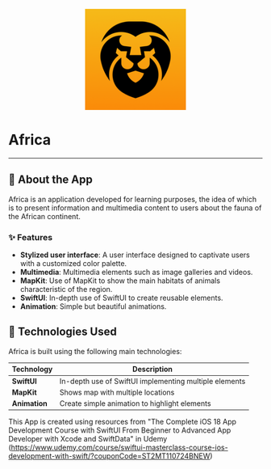 <p align="center">
  <img src="africa_logo.png" alt="App Logo" width="200"/>
</p>

# Africa

---

## 📱 About the App
Africa is an application developed for learning purposes, the idea of which is to present information and multimedia content to users about the fauna of the African continent. 

### ✨ Features
- **Stylized user interface**: A user interface designed to captivate users with a customized color palette.
- **Multimedia**: Multimedia elements such as image galleries and videos.
- **MapKit**: Use of MapKit to show the main habitats of animals characteristic of the region.
- **SwiftUI**: In-depth use of SwiftUI to create reusable elements.
- **Animation**: Simple but beautiful animations. 

## 🔧 Technologies Used
Africa is built using the following main technologies:

| Technology       | Description                                       |
| ---------------- | ------------------------------------------------- |
| **SwiftUI**       | In-depth use of SwiftUI implementing multiple elements |
| **MapKit** | Shows map with multiple locations |
| **Animation** | Create simple animation to highlight elements |

This App is created using resources from "The Complete iOS 18 App Development Course with SwiftUI From Beginner to Advanced App Developer with Xcode and SwiftData" in Udemy (https://www.udemy.com/course/swiftui-masterclass-course-ios-development-with-swift/?couponCode=ST2MT110724BNEW)
